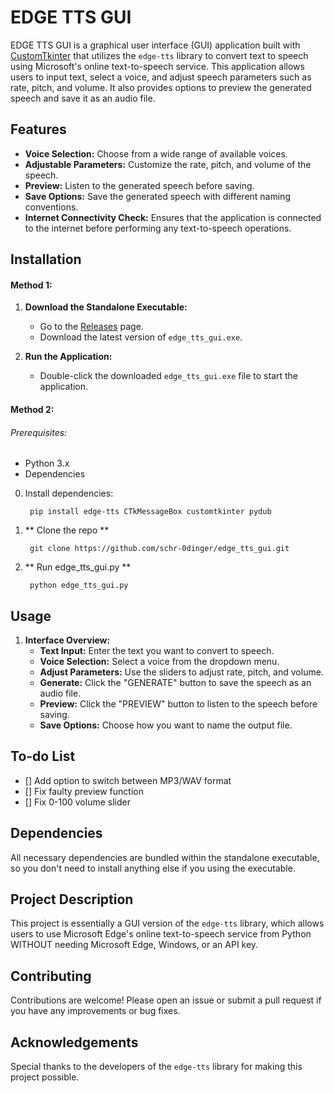 # EDGE TTS GUI

EDGE TTS GUI is a graphical user interface (GUI) application built with [CustomTkinter](https://github.com/tomschimansky/customtkinter) that utilizes the `edge-tts` library to convert text to speech using Microsoft's online text-to-speech service. This application allows users to input text, select a voice, and adjust speech parameters such as rate, pitch, and volume. It also provides options to preview the generated speech and save it as an audio file.

## Features

- **Voice Selection:** Choose from a wide range of available voices.
- **Adjustable Parameters:** Customize the rate, pitch, and volume of the speech.
- **Preview:** Listen to the generated speech before saving.
- **Save Options:** Save the generated speech with different naming conventions.
- **Internet Connectivity Check:** Ensures that the application is connected to the internet before performing any text-to-speech operations.

## Installation

#### Method 1:

1. **Download the Standalone Executable:**
    - Go to the [Releases](https://github.com/schr-0dinger/edge_tts_gui/releases) page.
    - Download the latest version of `edge_tts_gui.exe`.

2. **Run the Application:**
    - Double-click the downloaded `edge_tts_gui.exe` file to start the application.


#### Method 2:

###### Prerequisites:

- Python 3.x
- Dependencies

0. Install dependencies:

        pip install edge-tts CTkMessageBox customtkinter pydub
    

1. ** Clone the repo **

        git clone https://github.com/schr-0dinger/edge_tts_gui.git

2. ** Run edge_tts_gui.py ** 

        python edge_tts_gui.py
    

## Usage

1. **Interface Overview:**
    - **Text Input:** Enter the text you want to convert to speech.
    - **Voice Selection:** Select a voice from the dropdown menu.
    - **Adjust Parameters:** Use the sliders to adjust rate, pitch, and volume.
    - **Generate:** Click the "GENERATE" button to save the speech as an audio file.
    - **Preview:** Click the "PREVIEW" button to listen to the speech before saving.
    - **Save Options:** Choose how you want to name the output file.

## To-do List

- [] Add option to switch between MP3/WAV format
- [] Fix faulty preview function
- [] Fix 0-100 volume slider

## Dependencies

All necessary dependencies are bundled within the standalone executable, so you don't need to install anything else if you using the executable.

## Project Description

This project is essentially a GUI version of the `edge-tts` library, which allows users to use Microsoft Edge's online text-to-speech service from Python WITHOUT needing Microsoft Edge, Windows, or an API key.

## Contributing

Contributions are welcome! Please open an issue or submit a pull request if you have any improvements or bug fixes.
      
## Acknowledgements

Special thanks to the developers of the `edge-tts` library for making this project possible.

